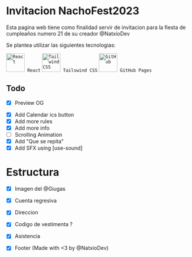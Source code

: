 # Invitacion NachoFest2023

Esta pagina web tiene como finalidad servir de invitacion para la fiesta de cumpleaños numero 21 de su creador @NatxioDev

Se plantea utilizar las siguientes tecnologias:

<div >
	<code><img width="50" src="https://user-images.githubusercontent.com/25181517/183897015-94a058a6-b86e-4e42-a37f-bf92061753e5.png" alt="React" title="React"/> React</code>
	<code><img width="50" src="https://user-images.githubusercontent.com/25181517/202896760-337261ed-ee92-4979-84c4-d4b829c7355d.png" alt="Tailwind CSS" title="Tailwind CSS"/> Tailswind CSS</code>
	<code><img width="50" src="https://user-images.githubusercontent.com/25181517/192108374-8da61ba1-99ec-41d7-80b8-fb2f7c0a4948.png" alt="GitHub" title="GitHub"/> GitHub Pages</code>
</div>

## Todo

- [X] Preview OG
<!-- - [ ] Cambiar a TailwindCSS -->
- [x] Add Calendar ics button
- [x] Add more rules
- [X] Add more info
- [ ] Scrolling Animation
- [x] Add "Que se repita"
- [x] Add SFX using [use-sound]

# Estructura

- [x] Imagen del @Giugas
- [x] Cuenta regresiva
- [x] Direccion	
- [x] Codigo de vestimenta ?
- [x] Asistencia
- [x] Footer (Made with <3 by @NatxioDev)

